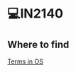 # 💻IN2140

## Where to find 
[Terms in OS](https://github.com/lananht/IN2140/blob/main/Terms/OS.md)

